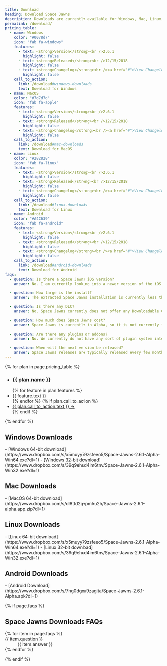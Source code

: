 ```yaml
---
title: Download
heading: Download Space Jawns
description: Downloads are currently available for Windows, Mac, Linux, and Android operating systems.
permalink: /download/
pricing_table:
  - name: Windows
    color: "#0078d7"
	icon: "fab fa-windows"
    features:
      - text: <strong>Version</strong><br />2.6.1
        highlight: false
      - text: <strong>Released</strong><br />12/15/2018
        highlight: false
      - text: <strong>Changelog</strong><br /><a href="#">View Changelog</a>
        highlight: false
    call_to_action:
      link: /download#windows-downloads
      text: Download for Windows
  - name: MacOS
    color: "#7d7d7d"
	icon: "fab fa-apple"
    features:
      - text: <strong>Version</strong><br />2.6.1
        highlight: false
      - text: <strong>Released</strong><br />12/15/2018
        highlight: false
      - text: <strong>Changelog</strong><br /><a href="#">View Changelog</a>
        highlight: false
    call_to_action:
      link: /download#mac-downloads
      text: Download for MacOS
  - name: Linux
    color: "#282828"
	icon: "fab fa-linux"
    features:
      - text: <strong>Version</strong><br />2.6.1
        highlight: false
      - text: <strong>Released</strong><br />12/15/2018
        highlight: false
      - text: <strong>Changelog</strong><br /><a href="#">View Changelog</a>
        highlight: false
    call_to_action:
      link: /download#linux-downloads
      text: Download for Linux
  - name: Android
    color: "#A4C639"
	icon: "fab fa-android"
    features:
      - text: <strong>Version</strong><br />2.6.1
        highlight: false
      - text: <strong>Released</strong><br />12/15/2018
        highlight: false
      - text: <strong>Changelog</strong><br /><a href="#">View Changelog</a>
        highlight: false
    call_to_action:
      link: /download#android-downloads
      text: Download for Android
faqs:
  - question: Is there a Space Jawns iOS version?
    answer: No. I am currently looking into a newer version of the iOS Developer license so that I can start building and testing Space Jawns for the iOS without paying their yearly fee.

  - question: How large is the install?
    answer: The extracted Space Jawns installation is currently less than X MB as of the X.X.X release.

  - question: Is there any DLC?
    answer: No. Space Jawns currently does not offer any Downloadable Content. We currently only have plans to release standalone versions in the Space Jawns series.

  - question: How much does Space Jawns cost?
    answer: Space Jawns is currently in Alpha, so it is not currently for sale. The Alpha and Beta versions of Space Jawns will be free to play. The final version price is TBD.
    
  - question: Are there any plugins or addons?
    answer: No. We currently do not have any sort of plugin system integrated into the game. We do have plans to support plugins in our Roadmap.

  - question: When will the next version be released?
    answer: Space Jawns releases are typically released every few months to add new content and fix existing major bugs. New releases are available on the downloads page.
---
```


<div class="plans">
  {% for plan in page.pricing_table %}
    <ul class="plan">
      <li style="background: {{ plan.color }}">
        <h3 class="({{ plan.icon }}">{{ plan.name }}</h3>
      </li>
      {% for feature in plan.features %}
        <li {% if feature.highlight %} class="highlighted"{% endif %}>{{ feature.text }}</li>
      {% endfor %}
      {% if plan.call_to_action %}
        <li class="pricing-cta"><div class="button"><a style="background: {{ plan.color }}" href="{{ plan.call_to_action.link }}">{{ plan.call_to_action.text }} &rarr;</a></div></li>
      {% endif %}
    </ul>
  {% endfor %}
</div>

<h2 id="windows-downloads">Windows Downloads</h2>
  - [Windows 64-bit download](https://www.dropbox.com/s/x5muyy79zsfeeo5/Space-Jawns-2.6.1-Alpha-Win64.exe?dl=1)
  - [Windows 32-bit download](https://www.dropbox.com/s/39q9ehud4im6tnv/Space-Jawns-2.6.1-Alpha-Win32.exe?dl=1)

<h2 id="mac-downloads">Mac Downloads</h2>
  - [MacOS 64-bit download](https://www.dropbox.com/s/dl8ttd2qypm5u2h/Space-Jawns-2.6.1-alpha.app.zip?dl=1)

<h2 id="linux-downloads">Linux Downloads</h2>
  - [Linux 64-bit download](https://www.dropbox.com/s/x5muyy79zsfeeo5/Space-Jawns-2.6.1-Alpha-Win64.exe?dl=1)
  - [Linux 32-bit download](https://www.dropbox.com/s/39q9ehud4im6tnv/Space-Jawns-2.6.1-Alpha-Win32.exe?dl=1)

<h2 id="android-downloads">Android Downloads</h2>
  - [Android Download](https://www.dropbox.com/s/7hg0dgxu9zaglta/Space-Jawns-2.6.1-Alpha.apk?dl=1)

{% if page.faqs %}
  <h2>Space Jawns Downloads FAQs</h2>
  <dl class="faq">
    {% for item in page.faqs %}
      <div>
        <dt>{{ item.question }}</dt>
        <dd>{{ item.answer }}</dd>
      </div>
    {% endfor %}
  </dl>
{% endif %}
